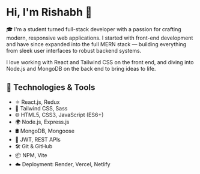 #  Hi, I'm Rishabh 👋

🎓 I'm a student turned full-stack developer with a passion for crafting modern, responsive web applications. I started with front-end development and have since expanded into the full MERN stack — building everything from sleek user interfaces to robust backend systems.

I love working with React and Tailwind CSS on the front end, and diving into Node.js and MongoDB on the back end to bring ideas to life.

## 🔧 Technologies & Tools
- ⚛️ React.js, Redux
- 💨 Tailwind CSS, Sass
- 🌐 HTML5, CSS3, JavaScript (ES6+)
- 🌍 Node.js, Express.js
- 🛢️ MongoDB, Mongoose
- 🔐 JWT, REST APIs
- 🛠️ Git & GitHub
- 📦 NPM, Vite
- ☁️ Deployment: Render, Vercel, Netlify
